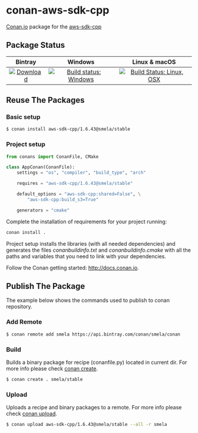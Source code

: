 # conan-aws-sdk-cpp

[Conan.io](https://conan.io) package for the [aws-sdk-cpp](https://github.com/aws/aws-sdk-cpp)

## Package Status

| Bintray | Windows | Linux & macOS |
|:--------:|:---------:|:-----------------:|
|[![Download](https://api.bintray.com/packages/smela/conan/aws-sdk-cpp%3Asmela/images/download.svg) ](https://bintray.com/smela/conan/aws-sdk-cpp%3Asmela/_latestVersion)|[![Build status: Windows](https://ci.appveyor.com/api/projects/status/h2vsu09qrs0v4wew?svg=true)](https://ci.appveyor.com/project/SMelanko/conan-aws-sdk-cpp)|[![Build Status: Linux, OSX](https://travis-ci.org/SMelanko/conan-aws-sdk-cpp.svg?branch=master)](https://travis-ci.org/SMelanko/conan-aws-sdk-cpp)

## Reuse The Packages

### Basic setup

```bash
$ conan install aws-sdk-cpp/1.6.43@smela/stable
```

### Project setup

```py
from conans import ConanFile, CMake

class AppConan(ConanFile):
    settings = "os", "compiler", "build_type", "arch"

    requires = "aws-sdk-cpp/1.6.43@smela/stable"

    default_options = "aws-sdk-cpp:shared=False", \
        "aws-sdk-cpp:build_s3=True"

    generators = "cmake"
```

Complete the installation of requirements for your project running:

```bash
conan install .
```

Project setup installs the libraries (with all needed dependencies) and generates
the files *conanbuildinfo.txt* and *conanbuildinfo.cmake*
with all the paths and variables that you need to link with your dependencies.

Follow the Conan getting started: http://docs.conan.io.

## Publish The Package

The example below shows the commands used to publish to conan repository.

### Add Remote

```bash
$ conan remote add smela https://api.bintray.com/conan/smela/conan
```

### Build

Builds a binary package for recipe (conanfile.py) located in current dir. 
For more info please check [conan create](http://docs.conan.io/en/latest/reference/commands/creator/create.html#conan-create).

```bash
$ conan create . smela/stable
```

### Upload

Uploads a recipe and binary packages to a remote. 
For more info please check [conan upload](http://docs.conan.io/en/latest/reference/commands/creator/upload.html#conan-upload).

```bash
$ conan upload aws-sdk-cpp/1.6.43@smela/stable --all -r smela
```
